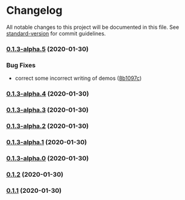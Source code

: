 # Changelog

All notable changes to this project will be documented in this file. See [standard-version](https://github.com/conventional-changelog/standard-version) for commit guidelines.

### [0.1.3-alpha.5](https://github.com/parksben/think-bayes/compare/v0.1.3-alpha.4...v0.1.3-alpha.5) (2020-01-30)


### Bug Fixes

* correct some incorrect writing of demos ([8b1097c](https://github.com/parksben/think-bayes/commit/8b1097c6d23c4c7c550cb72d29c42cfb7fe5d46a))

### [0.1.3-alpha.4](https://github.com/parksben/think-bayes/compare/v0.1.3-alpha.3...v0.1.3-alpha.4) (2020-01-30)

### [0.1.3-alpha.3](https://github.com/parksben/think-bayes/compare/v0.1.3-alpha.2...v0.1.3-alpha.3) (2020-01-30)

### [0.1.3-alpha.2](https://github.com/parksben/think-bayes/compare/v0.1.3-alpha.1...v0.1.3-alpha.2) (2020-01-30)

### [0.1.3-alpha.1](https://github.com/parksben/think-bayes/compare/v0.1.3-alpha.0...v0.1.3-alpha.1) (2020-01-30)

### [0.1.3-alpha.0](https://github.com/parksben/think-bayes/compare/v0.1.2...v0.1.3-alpha.0) (2020-01-30)

### [0.1.2](https://github.com/parksben/think-bayes/compare/v0.1.2-alpha.0...v0.1.2) (2020-01-30)

### [0.1.1](https://github.com/parksben/think-bayes/compare/v0.1.1-alpha.0...v0.1.1) (2020-01-30)
